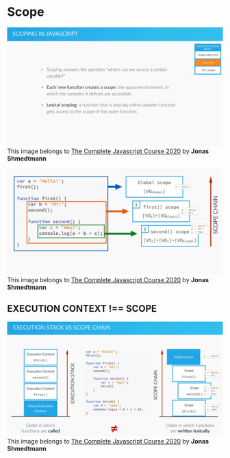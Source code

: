 # Scope

![execution stack](assets/images/scope.png)
This image belongs to  [The Complete Javascript Course 2020](https://www.udemy.com/share/101WfeBksSdFlTQHQ=/) by **Jonas Shmedtmann**

![execution stack](assets/images/scope-example.png)
This image belongs to  [The Complete Javascript Course 2020](https://www.udemy.com/share/101WfeBksSdFlTQHQ=/) by **Jonas Shmedtmann**

## EXECUTION CONTEXT !==  SCOPE

![execution stack](assets/images/es-vs-scope.png)
This image belongs to  [The Complete Javascript Course 2020](https://www.udemy.com/share/101WfeBksSdFlTQHQ=/) by **Jonas Shmedtmann**